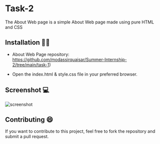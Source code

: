 # Task-2

The About Web page is a simple About Web page made using pure HTML and CSS

## Installation 👨‍💻 

* About Web Page repository: https://github.com/modassirquaisar/Summer-Internship-2/tree/main/task-1)

* Open the index.html & style.css file in your preferred browser.
## Screenshot 💻

![screenshot](https://github.com/modassirquaisar/Summer-Internship-2/blob/main/task-2/Screenshot%202023-08-09%20140133.png)

## Contributing 😄

If you want to contribute to this project, feel free to fork the repository and submit a pull request.


